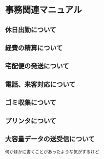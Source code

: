 # 事務関連マニュアル
## 休日出勤について
## 経費の精算について
## 宅配便の発送について
## 電話、来客対応について
## ゴミ収集について
## プリンタについて
## 大容量データの送受信について

何かほかに書くことがあったような気がするけど
